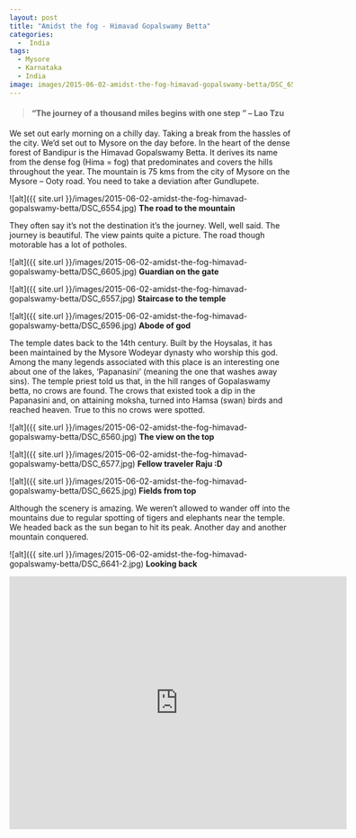 ```yaml
---
layout: post
title: "Amidst the fog - Himavad Gopalswamy Betta"
categories:
  -  India
tags:
  - Mysore
  - Karnataka
  - India
image: images/2015-06-02-amidst-the-fog-himavad-gopalswamy-betta/DSC_6554.jpg
---
```

 
> #### “The journey of a thousand miles begins with one step ” – Lao Tzu

We set out early morning on a chilly day. Taking a break from the hassles of the city. We’d set out to Mysore on the day before. In the heart of the dense forest of Bandipur is the Himavad Gopalswamy Betta. It derives its name from the dense fog (Hima = fog) that predominates and covers the hills throughout the year.  The mountain is 75 kms from the city of Mysore on the Mysore – Ooty road. You need to take a deviation after Gundlupete. 

![alt]({{ site.url }}/images/2015-06-02-amidst-the-fog-himavad-gopalswamy-betta/DSC_6554.jpg)
**The road to the mountain**


They often say it’s not the destination it’s the journey. Well, well said. The journey is beautiful. The view paints quite a picture. The road though motorable has a lot of potholes.

![alt]({{ site.url }}/images/2015-06-02-amidst-the-fog-himavad-gopalswamy-betta/DSC_6605.jpg)
**Guardian on the gate**

![alt]({{ site.url }}/images/2015-06-02-amidst-the-fog-himavad-gopalswamy-betta/DSC_6557.jpg)
**Staircase to the temple**

![alt]({{ site.url }}/images/2015-06-02-amidst-the-fog-himavad-gopalswamy-betta/DSC_6596.jpg)
**Abode of god**


The temple dates back to the 14th century. Built by the Hoysalas, it has been maintained by the Mysore Wodeyar dynasty who worship this god. Among the many legends associated with this place is an interesting one about one of the lakes, ‘Papanasini’ (meaning the one that washes away sins). The temple priest told us that, in the hill ranges of Gopalaswamy betta, no crows are found. The crows that existed took a dip in the Papanasini and, on attaining moksha, turned into Hamsa (swan) birds and reached heaven. True to this no crows were spotted.

![alt]({{ site.url }}/images/2015-06-02-amidst-the-fog-himavad-gopalswamy-betta/DSC_6560.jpg)
**The view on the top**

![alt]({{ site.url }}/images/2015-06-02-amidst-the-fog-himavad-gopalswamy-betta/DSC_6577.jpg)
**Fellow traveler Raju :D**

![alt]({{ site.url }}/images/2015-06-02-amidst-the-fog-himavad-gopalswamy-betta/DSC_6625.jpg)
**Fields from top**


Although the scenery is amazing. We weren’t allowed to wander off into the mountains due to regular spotting of tigers and elephants near the temple. We headed back as the sun began to hit its peak. Another day and another mountain conquered.


![alt]({{ site.url }}/images/2015-06-02-amidst-the-fog-himavad-gopalswamy-betta/DSC_6641-2.jpg)
**Looking back**


<iframe src="https://www.google.com/maps/embed?pb=!1m18!1m12!1m3!1d1000009.6717206636!2d76.08919172621779!3d11.744765141628031!2m3!1f0!2f0!3f0!3m2!1i1024!2i768!4f13.1!3m3!1m2!1s0x3ba8b2af73eba2ed%3A0x81f20980e5a38872!2sHimavad+Gopalaswamy+Betta+Temple+Entrance%2C+Himavad+Gopalaswamy+Hills+Rd%2C+Sri+Hangala%2C+Karnataka+571126%2C+India!5e0!3m2!1sen!2sin!4v1490332659756" width="600" height="450" frameborder="0" style="border:0" allowfullscreen></iframe>